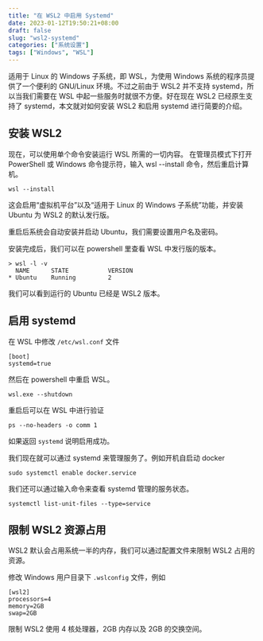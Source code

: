 ```yaml
---
title: "在 WSL2 中启用 Systemd"
date: 2023-01-12T19:50:21+08:00
draft: false
slug: "wsl2-systemd"
categories: ["系统设置"]
tags: ["Windows", "WSL"]
---
```


适用于 Linux 的 Windows 子系统，即 WSL，为使用 Windows 系统的程序员提供了一个便利的 GNU/Linux 环境。不过之前由于 WSL2 并不支持 systemd，所以当我们需要在 WSL 中起一些服务时就很不方便。好在现在 WSL2 已经原生支持了 systemd，本文就对如何安装 WSL2 和启用 systemd 进行简要的介绍。

<!--more-->

## 安装 WSL2

现在，可以使用单个命令安装运行 WSL 所需的一切内容。 在管理员模式下打开 PowerShell 或 Windows 命令提示符，输入 wsl --install 命令，然后重启计算机。

```
wsl --install
```

这会启用“虚拟机平台”以及“适用于 Linux 的 Windows 子系统”功能，并安装 Ubuntu 为 WSL2 的默认发行版。

重启后系统会自动安装并启动 Ubuntu，我们需要设置用户名及密码。

安装完成后，我们可以在 powershell 里查看 WSL 中发行版的版本。

```
> wsl -l -v
  NAME      STATE           VERSION
* Ubuntu    Running         2
```

我们可以看到运行的 Ubuntu 已经是 WSL2 版本。

## 启用 systemd

在 WSL 中修改 `/etc/wsl.conf` 文件

```
[boot]
systemd=true
```

然后在 powershell 中重启 WSL。

```
wsl.exe --shutdown
```

重启后可以在 WSL 中进行验证

```
ps --no-headers -o comm 1
```

如果返回 `systemd` 说明启用成功。

我们现在就可以通过 systemd 来管理服务了。例如开机自启动 docker

```
sudo systemctl enable docker.service
```

我们还可以通过输入命令来查看 systemd 管理的服务状态。

```
systemctl list-unit-files --type=service
```

## 限制 WSL2 资源占用

WSL2 默认会占用系统一半的内存，我们可以通过配置文件来限制 WSL2 占用的资源。

修改 Windows 用户目录下 `.wslconfig` 文件，例如

```
[wsl2]
processors=4
memory=2GB
swap=2GB
```

限制 WSL2 使用 4 核处理器，2GB 内存以及 2GB 的交换空间。
